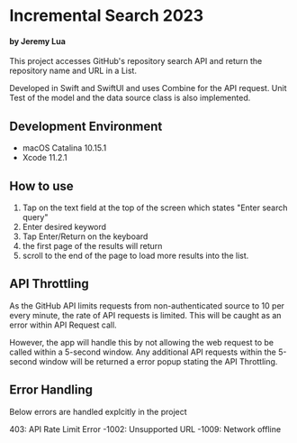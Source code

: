 # Incremental Search 2023
#### by Jeremy Lua
This project accesses GitHub's repository search API and return the repository name and URL in a List.

Developed in Swift and SwiftUI and uses Combine for the API request.
Unit Test of the model and the data source class is also implemented.

## Development Environment
* macOS Catalina 10.15.1
* Xcode 11.2.1

## How to use

1. Tap on the text field at the top of the screen which states "Enter search query"
2. Enter desired keyword
3. Tap Enter/Return on the keyboard
4. the first page of the results will return
5. scroll to the end of the page to load more results into the list.

## API Throttling

As the GitHub API limits requests from non-authenticated source to 10 per every minute, the rate of API requests is limited.
This will be caught as an error within API Request call.

However, the app will handle this by not allowing the web request to be called within a 5-second window.
Any additional API requests within the 5-second window will be returned a error popup stating the API Throttling.

## Error Handling
Below errors are handled explcitly in the project

403: API Rate Limit Error
-1002: Unsupported URL
-1009: Network offline
